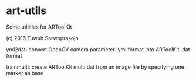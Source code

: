 # art-utils

Some utilities for ARToolKit

(c) 2016 Tuwuh Sarwoprasojo

yml2dat: convert OpenCV camera parameter .yml format into ARToolKit .dat format

trainmulti: create ARToolKit multi.dat from an image file by specifying one marker as base
